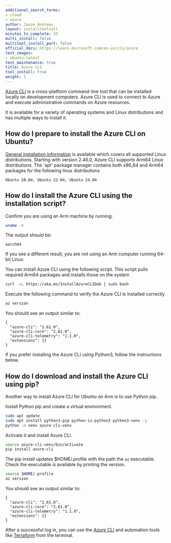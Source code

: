 ```yaml
---
additional_search_terms:
- cloud
- azure
author: Jason Andrews
layout: installtoolsall
minutes_to_complete: 15
multi_install: false
multitool_install_part: false
official_docs: https://learn.microsoft.com/en-us/cli/azure
test_images:
- ubuntu:latest
test_maintenance: true
title: Azure CLI
tool_install: true
weight: 1
---
```


[Azure CLI](https://learn.microsoft.com/en-us/cli/azure/) is a cross-platform command-line tool that can be installed locally on development computers. Azure CLI is used to connect to Azure and execute administrative commands on Azure resources.

It is available for a variety of operating systems and Linux distributions and has multiple ways to install it.

## How do I prepare to install the Azure CLI on Ubuntu?

[General installation information](https://learn.microsoft.com/en-us/cli/azure/install-azure-cli-linux?pivots=apt) is available which covers all supported Linux distributions. Starting with version 2.46.0, Azure CLI supports Arm64 Linux distributions. The 'apt' package manager contains both x86_64 and Arm64 packages for the following linux distributions

```output
Ubuntu 20.04, Ubuntu 22.04, Ubuntu 24.04
```

## How do I install the Azure CLI using the installation script?

Confirm you are using an Arm machine by running:

```bash { target="ubuntu:latest" }
uname -m
```

The output should be:

```output
aarch64
```

If you see a different result, you are not using an Arm computer running 64-bit Linux.

You can install Azure CLI using the following script. This script pulls required Arm64 packages and installs those on the system

```bash { target="ubuntu:latest" }
curl -sL https://aka.ms/InstallAzureCLIDeb | sudo bash
```

Execute the following command to verify the Azure CLI is installed correctly

```bash { target="ubuntu:latest" }
az version
```

You should see an output similar to:

```output
{
  "azure-cli": "2.61.0",
  "azure-cli-core": "2.61.0",
  "azure-cli-telemetry": "1.1.0",
  "extensions": {}
}
```

If you prefer installing the Azure CLI using Python3, follow the instructions below.

## How do I download and install the Azure CLI using pip?

Another way to install Azure CLI for Ubuntu on Arm is to use Python pip.

Install Python pip and create a virtual environment.

```bash
sudo apt update
sudo apt install python3-pip python-is-python3 python3-venv -y
python -m venv azure-cli-venv
```

Activate it and install Azure CLI.

```bash
source azure-cli-venv/bin/activate
pip install azure-cli
```

The pip install updates $HOME/.profile with the path the `az` executable. Check the executable is available by printing the version.

```bash { target="ubuntu:latest" }
source $HOME/.profile
az version
```
You should see an output similar to:

```output
{
  "azure-cli": "2.61.0",
  "azure-cli-core": "2.61.0",
  "azure-cli-telemetry": "1.1.0",
  "extensions": {}
}
```

After a successful log in, you can use the [Azure CLI](/install-guides/azure-cli/) and automation tools like [Terraform](/install-guides/terraform/) from the terminal.
